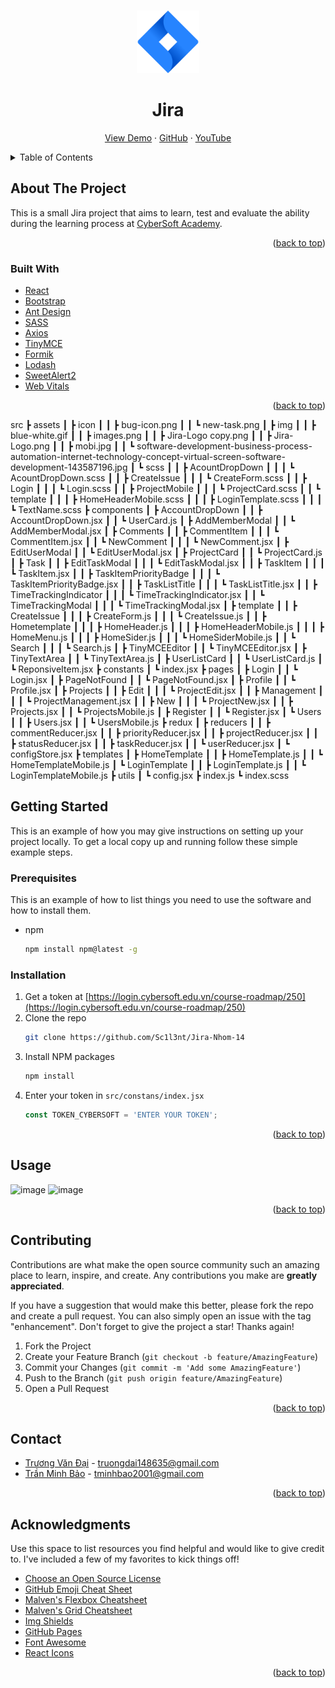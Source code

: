 <!-- Improved compatibility of back to top link -->
<a name="readme-top"></a>
<!-- PROJECT LOGO -->
<br />
<div align="center">
  <a href="https://github.com/Sc1l3nt/Jira-Nhom-14">
    <img src="public/img/Jira-Logo.png" alt="Logo" width="100" height="100">
  </a>
  
  <h1 align="center">Jira</h1>
  
  <p align="center">
    <a href="https://dai-bao-project.surge.sh">View Demo</a>
    ·
    <a href="https://github.com/Sc1l3nt/Jira-Nhom-14">GitHub</a>
    ·
    <a href="https://www.youtube.com/watch?v=QhiNpLD0-JY">YouTube</a>
  </p>
</div>



<!-- TABLE OF CONTENTS -->
<details>
  <summary>Table of Contents</summary>
  <ol>
    <li>
      <a href="#about-the-project">About The Project</a>
      <ul>
        <li><a href="#built-with">Built With</a></li>
      </ul>
    </li>
    <li>
      <a href="#getting-started">Getting Started</a>
      <ul>
        <li><a href="#prerequisites">Prerequisites</a></li>
        <li><a href="#installation">Installation</a></li>
      </ul>
    </li>
    <li><a href="#usage">Usage</a></li>
    <li><a href="#contributing">Contributing</a></li>
    <li><a href="#contact">Contact</a></li>
  </ol>
</details>



<!-- ABOUT THE PROJECT -->
## About The Project
This is a small Jira project that aims to learn, test and evaluate the ability during the learning process at [CyberSoft Academy](https://cybersoft.edu.vn).

<p align="right">(<a href="#readme-top">back to top</a>)</p>



### Built With
* [React](https://reactjs.org)
* [Bootstrap](https://getbootstrap.com)
* [Ant Design](https://ant.design)
* [SASS](https://sass-lang.com)
* [Axios](https://axios-http.com)
* [TinyMCE](https://www.tiny.cloud)
* [Formik](https://formik.org)
* [Lodash](https://lodash.com)
* [SweetAlert2](https://sweetalert2.github.io)
* [Web Vitals](https://web.dev/vitals/)

<p align="right">(<a href="#readme-top">back to top</a>)</p>

<!-- FOLDER STRUCTURE -->
src
 ┣ assets
 ┃ ┣ icon
 ┃ ┃ ┣ bug-icon.png
 ┃ ┃ ┗ new-task.png
 ┃ ┣ img
 ┃ ┃ ┣ blue-white.gif
 ┃ ┃ ┣ images.png
 ┃ ┃ ┣ Jira-Logo copy.png
 ┃ ┃ ┣ Jira-Logo.png
 ┃ ┃ ┣ mobi.jpg
 ┃ ┃ ┗ software-development-business-process-automation-internet-technology-concept-virtual-screen-software-development-143587196.jpg
 ┃ ┗ scss
 ┃ ┃ ┣ AcountDropDown
 ┃ ┃ ┃ ┗ AcountDropDown.scss
 ┃ ┃ ┣ CreateIssue
 ┃ ┃ ┃ ┗ CreateForm.scss
 ┃ ┃ ┣ Login
 ┃ ┃ ┃ ┗ Login.scss
 ┃ ┃ ┣ ProjectMobile
 ┃ ┃ ┃ ┗ ProjectCard.scss
 ┃ ┃ ┗ template
 ┃ ┃ ┃ ┣ HomeHeaderMobile.scss
 ┃ ┃ ┃ ┣ LoginTemplate.scss
 ┃ ┃ ┃ ┗ TextName.scss
 ┣ components
 ┃ ┣ AccountDropDown
 ┃ ┃ ┣ AccountDropDown.jsx
 ┃ ┃ ┗ UserCard.js
 ┃ ┣ AddMemberModal
 ┃ ┃ ┗ AddMemberModal.jsx
 ┃ ┣ Comments
 ┃ ┃ ┣ CommentItem
 ┃ ┃ ┃ ┗ CommentItem.jsx
 ┃ ┃ ┗ NewComment
 ┃ ┃ ┃ ┗ NewComment.jsx
 ┃ ┣ EditUserModal
 ┃ ┃ ┗ EditUserModal.jsx
 ┃ ┣ ProjectCard
 ┃ ┃ ┗ ProjectCard.js
 ┃ ┣ Task
 ┃ ┃ ┣ EditTaskModal
 ┃ ┃ ┃ ┗ EditTaskModal.jsx
 ┃ ┃ ┣ TaskItem
 ┃ ┃ ┃ ┗ TaskItem.jsx
 ┃ ┃ ┣ TaskItemPriorityBadge
 ┃ ┃ ┃ ┗ TaskItemPriorityBadge.jsx
 ┃ ┃ ┣ TaskListTitle
 ┃ ┃ ┃ ┗ TaskListTitle.jsx
 ┃ ┃ ┣ TimeTrackingIndicator
 ┃ ┃ ┃ ┗ TimeTrackingIndicator.jsx
 ┃ ┃ ┗ TimeTrackingModal
 ┃ ┃ ┃ ┗ TimeTrackingModal.jsx
 ┃ ┣ template
 ┃ ┃ ┣ CreateIssue
 ┃ ┃ ┃ ┣ CreateForm.js
 ┃ ┃ ┃ ┗ CreateIssue.js
 ┃ ┃ ┣ Hometemplate
 ┃ ┃ ┃ ┣ HomeHeader.js
 ┃ ┃ ┃ ┣ HomeHeaderMobile.js
 ┃ ┃ ┃ ┣ HomeMenu.js
 ┃ ┃ ┃ ┣ HomeSider.js
 ┃ ┃ ┃ ┗ HomeSiderMobile.js
 ┃ ┃ ┗ Search
 ┃ ┃ ┃ ┗ Search.js
 ┃ ┣ TinyMCEEditor
 ┃ ┃ ┗ TinyMCEEditor.jsx
 ┃ ┣ TinyTextArea
 ┃ ┃ ┗ TinyTextArea.js
 ┃ ┣ UserListCard
 ┃ ┃ ┗ UserListCard.js
 ┃ ┗ ReponsiveItem.jsx
 ┣ constants
 ┃ ┗ index.jsx
 ┣ pages
 ┃ ┣ Login
 ┃ ┃ ┗ Login.jsx
 ┃ ┣ PageNotFound
 ┃ ┃ ┗ PageNotFound.jsx
 ┃ ┣ Profile
 ┃ ┃ ┗ Profile.jsx
 ┃ ┣ Projects
 ┃ ┃ ┣ Edit
 ┃ ┃ ┃ ┗ ProjectEdit.jsx
 ┃ ┃ ┣ Management
 ┃ ┃ ┃ ┗ ProjectManagement.jsx
 ┃ ┃ ┣ New
 ┃ ┃ ┃ ┗ ProjectNew.jsx
 ┃ ┃ ┣ Projects.jsx
 ┃ ┃ ┗ ProjectsMobile.js
 ┃ ┣ Register
 ┃ ┃ ┗ Register.jsx
 ┃ ┗ Users
 ┃ ┃ ┣ Users.jsx
 ┃ ┃ ┗ UsersMobile.js
 ┣ redux
 ┃ ┣ reducers
 ┃ ┃ ┣ commentReducer.jsx
 ┃ ┃ ┣ priorityReducer.jsx
 ┃ ┃ ┣ projectReducer.jsx
 ┃ ┃ ┣ statusReducer.jsx
 ┃ ┃ ┣ taskReducer.jsx
 ┃ ┃ ┗ userReducer.jsx
 ┃ ┗ configStore.jsx
 ┣ templates
 ┃ ┣ HomeTemplate
 ┃ ┃ ┣ HomeTemplate.js
 ┃ ┃ ┗ HomeTemplateMobile.js
 ┃ ┗ LoginTemplate
 ┃ ┃ ┣ LoginTemplate.js
 ┃ ┃ ┗ LoginTemplateMobile.js
 ┣ utils
 ┃ ┗ config.jsx
 ┣ index.js
 ┗ index.scss

<!-- GETTING STARTED -->
## Getting Started
This is an example of how you may give instructions on setting up your project locally. To get a local copy up and running follow these simple example steps.

### Prerequisites

This is an example of how to list things you need to use the software and how to install them.
* npm
  ```sh
  npm install npm@latest -g
  ```

### Installation

1. Get a token at [https://login.cybersoft.edu.vn/course-roadmap/250](https://login.cybersoft.edu.vn/course-roadmap/250)
2. Clone the repo
   ```sh
   git clone https://github.com/Sc1l3nt/Jira-Nhom-14
   ```
3. Install NPM packages
   ```sh
   npm install
   ```
4. Enter your token in `src/constans/index.jsx`
   ```js
   const TOKEN_CYBERSOFT = 'ENTER YOUR TOKEN';
   ```

<p align="right">(<a href="#readme-top">back to top</a>)</p>

<!-- USAGE EXAMPLES -->
## Usage
![image](https://user-images.githubusercontent.com/113893981/217988524-f47ffe39-33be-4df9-ba43-106835d7d1dc.png)
![image](https://user-images.githubusercontent.com/113893981/217988800-6ef3d1ab-9e07-42dc-83fd-b80aba130f58.png)

<p align="right">(<a href="#readme-top">back to top</a>)</p>

<!-- CONTRIBUTING -->
## Contributing

Contributions are what make the open source community such an amazing place to learn, inspire, and create. Any contributions you make are **greatly appreciated**.

If you have a suggestion that would make this better, please fork the repo and create a pull request. You can also simply open an issue with the tag "enhancement".
Don't forget to give the project a star! Thanks again!

1. Fork the Project
2. Create your Feature Branch (`git checkout -b feature/AmazingFeature`)
3. Commit your Changes (`git commit -m 'Add some AmazingFeature'`)
4. Push to the Branch (`git push origin feature/AmazingFeature`)
5. Open a Pull Request

<p align="right">(<a href="#readme-top">back to top</a>)</p>

<!-- CONTACT -->
## Contact
* [Trương Văn Đại](https://github.com/Sc1l3nt) - truongdai148635@gmail.com
* [Trần Minh Bảo](https://github.com/tminhbao) - tminhbao2001@gmail.com

<p align="right">(<a href="#readme-top">back to top</a>)</p>



<!-- ACKNOWLEDGMENTS -->
## Acknowledgments

Use this space to list resources you find helpful and would like to give credit to. I've included a few of my favorites to kick things off!

* [Choose an Open Source License](https://choosealicense.com)
* [GitHub Emoji Cheat Sheet](https://www.webpagefx.com/tools/emoji-cheat-sheet)
* [Malven's Flexbox Cheatsheet](https://flexbox.malven.co/)
* [Malven's Grid Cheatsheet](https://grid.malven.co/)
* [Img Shields](https://shields.io)
* [GitHub Pages](https://pages.github.com)
* [Font Awesome](https://fontawesome.com)
* [React Icons](https://react-icons.github.io/react-icons/search)

<p align="right">(<a href="#readme-top">back to top</a>)</p>
